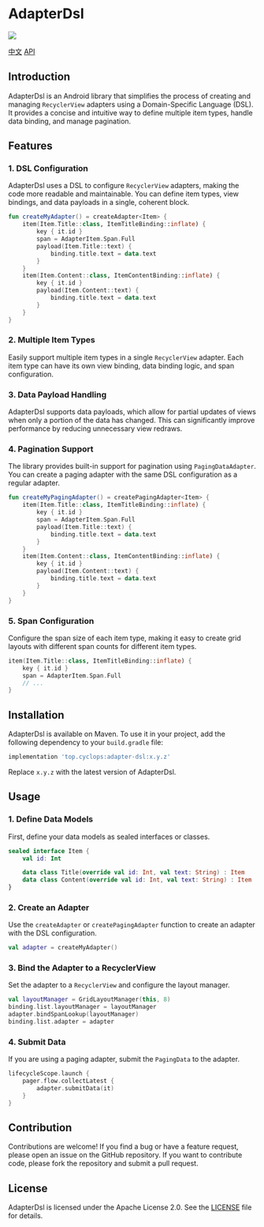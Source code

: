 # AdapterDsl

[![](https://img.shields.io/badge/adapter--dsl-1.0.0-blueviolet?logo=android)](https://github.com/cyclops-top/adapter-dsl)

[中文](README_CN.md) [API](https://adapter.cyclops.top/)

## Introduction

AdapterDsl is an Android library that simplifies the process of creating and managing `RecyclerView`
adapters using a Domain-Specific Language (DSL). It provides a concise and intuitive way to define
multiple item types, handle data binding, and manage pagination.

## Features

### 1. DSL Configuration

AdapterDsl uses a DSL to configure `RecyclerView` adapters, making the code more readable and
maintainable. You can define item types, view bindings, and data payloads in a single, coherent
block.

```kotlin
fun createMyAdapter() = createAdapter<Item> {
    item(Item.Title::class, ItemTitleBinding::inflate) {
        key { it.id }
        span = AdapterItem.Span.Full
        payload(Item.Title::text) {
            binding.title.text = data.text
        }
    }
    item(Item.Content::class, ItemContentBinding::inflate) {
        key { it.id }
        payload(Item.Content::text) {
            binding.title.text = data.text
        }
    }
}
```

### 2. Multiple Item Types

Easily support multiple item types in a single `RecyclerView` adapter. Each item type can have its
own view binding, data binding logic, and span configuration.

### 3. Data Payload Handling

AdapterDsl supports data payloads, which allow for partial updates of views when only a portion of
the data has changed. This can significantly improve performance by reducing unnecessary view
redraws.

### 4. Pagination Support

The library provides built-in support for pagination using `PagingDataAdapter`. You can create a
paging adapter with the same DSL configuration as a regular adapter.

```kotlin
fun createMyPagingAdapter() = createPagingAdapter<Item> {
    item(Item.Title::class, ItemTitleBinding::inflate) {
        key { it.id }
        span = AdapterItem.Span.Full
        payload(Item.Title::text) {
            binding.title.text = data.text
        }
    }
    item(Item.Content::class, ItemContentBinding::inflate) {
        key { it.id }
        payload(Item.Content::text) {
            binding.title.text = data.text
        }
    }
}
```

### 5. Span Configuration

Configure the span size of each item type, making it easy to create grid layouts with different span
counts for different item types.

```kotlin
item(Item.Title::class, ItemTitleBinding::inflate) {
    key { it.id }
    span = AdapterItem.Span.Full
    // ...
}
```

## Installation

AdapterDsl is available on Maven. To use it in your project, add the following dependency to your
`build.gradle` file:

```groovy
implementation 'top.cyclops:adapter-dsl:x.y.z'
```

Replace `x.y.z` with the latest version of AdapterDsl.

## Usage

### 1. Define Data Models

First, define your data models as sealed interfaces or classes.

```kotlin
sealed interface Item {
    val id: Int

    data class Title(override val id: Int, val text: String) : Item
    data class Content(override val id: Int, val text: String) : Item
}
```

### 2. Create an Adapter

Use the `createAdapter` or `createPagingAdapter` function to create an adapter with the DSL
configuration.

```kotlin
val adapter = createMyAdapter()
```

### 3. Bind the Adapter to a RecyclerView

Set the adapter to a `RecyclerView` and configure the layout manager.

```kotlin
val layoutManager = GridLayoutManager(this, 8)
binding.list.layoutManager = layoutManager
adapter.bindSpanLookup(layoutManager)
binding.list.adapter = adapter
```

### 4. Submit Data

If you are using a paging adapter, submit the `PagingData` to the adapter.

```kotlin
lifecycleScope.launch {
    pager.flow.collectLatest {
        adapter.submitData(it)
    }
}
```

## Contribution

Contributions are welcome! If you find a bug or have a feature request, please open an issue on the
GitHub repository. If you want to contribute code, please fork the repository and submit a pull
request.

## License

AdapterDsl is licensed under the Apache License 2.0. See the [LICENSE](LICENSE) file for details.